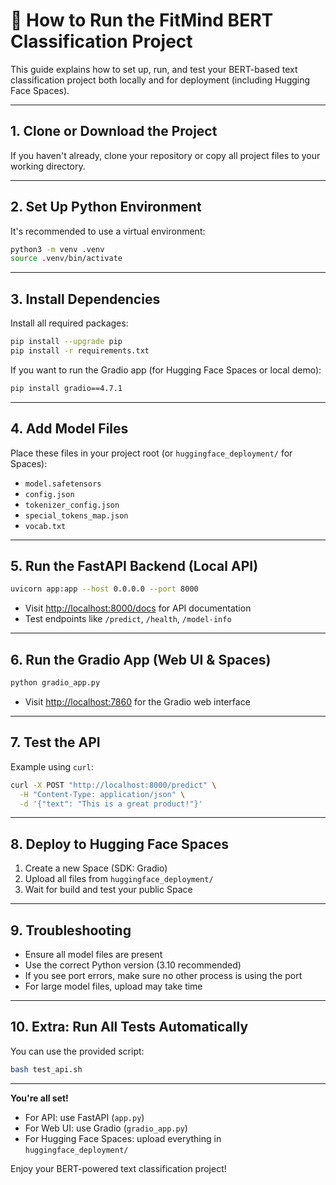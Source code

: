 # 🚀 How to Run the FitMind BERT Classification Project

This guide explains how to set up, run, and test your BERT-based text classification project both locally and for deployment (including Hugging Face Spaces).

---

## 1. **Clone or Download the Project**

If you haven't already, clone your repository or copy all project files to your working directory.

---

## 2. **Set Up Python Environment**

It's recommended to use a virtual environment:

```bash
python3 -m venv .venv
source .venv/bin/activate
```

---

## 3. **Install Dependencies**

Install all required packages:

```bash
pip install --upgrade pip
pip install -r requirements.txt
```

If you want to run the Gradio app (for Hugging Face Spaces or local demo):

```bash
pip install gradio==4.7.1
```

---

## 4. **Add Model Files**

Place these files in your project root (or `huggingface_deployment/` for Spaces):
- `model.safetensors`
- `config.json`
- `tokenizer_config.json`
- `special_tokens_map.json`
- `vocab.txt`

---

## 5. **Run the FastAPI Backend (Local API)**

```bash
uvicorn app:app --host 0.0.0.0 --port 8000
```

- Visit [http://localhost:8000/docs](http://localhost:8000/docs) for API documentation
- Test endpoints like `/predict`, `/health`, `/model-info`

---

## 6. **Run the Gradio App (Web UI & Spaces)**

```bash
python gradio_app.py
```

- Visit [http://localhost:7860](http://localhost:7860) for the Gradio web interface

---

## 7. **Test the API**

Example using `curl`:

```bash
curl -X POST "http://localhost:8000/predict" \
  -H "Content-Type: application/json" \
  -d '{"text": "This is a great product!"}'
```

---

## 8. **Deploy to Hugging Face Spaces**

1. Create a new Space (SDK: Gradio)
2. Upload all files from `huggingface_deployment/`
3. Wait for build and test your public Space

---

## 9. **Troubleshooting**
- Ensure all model files are present
- Use the correct Python version (3.10 recommended)
- If you see port errors, make sure no other process is using the port
- For large model files, upload may take time

---

## 10. **Extra: Run All Tests Automatically**

You can use the provided script:

```bash
bash test_api.sh
```

---

**You're all set!**

- For API: use FastAPI (`app.py`)
- For Web UI: use Gradio (`gradio_app.py`)
- For Hugging Face Spaces: upload everything in `huggingface_deployment/`

Enjoy your BERT-powered text classification project!
